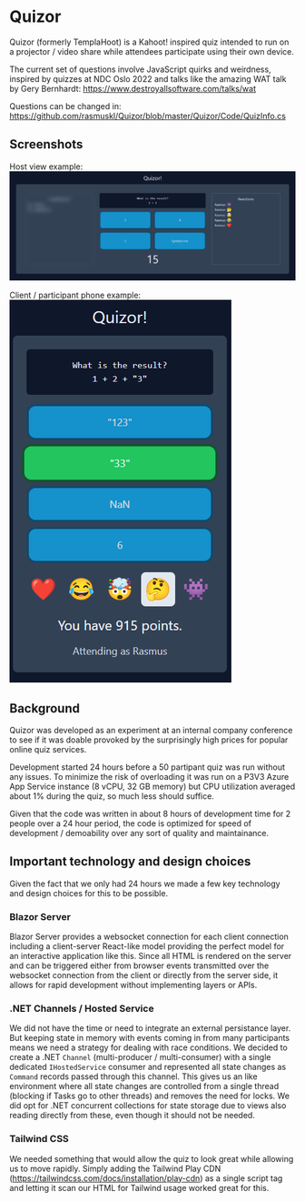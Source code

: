 # Quizor

Quizor (formerly TemplaHoot) is a Kahoot! inspired quiz intended to run on a projector / video share while attendees participate using their own device.

The current set of questions involve JavaScript quirks and weirdness, inspired by quizzes at NDC Oslo 2022 and talks like the amazing WAT talk by Gery Bernhardt: https://www.destroyallsoftware.com/talks/wat

Questions can be changed in: https://github.com/rasmuskl/Quizor/blob/master/Quizor/Code/QuizInfo.cs

## Screenshots

Host view example:
![Host view](images/host-example.png)

Client / participant phone example:
![Client phone view](images/client-phone-example.png)

## Background

Quizor was developed as an experiment at an internal company conference to see if it was doable provoked by the surprisingly high prices for popular online quiz services.

Development started 24 hours before a 50 partipant quiz was run without any issues. To minimize the risk of overloading it was run on a P3V3 Azure App Service instance (8 vCPU, 32 GB memory) but CPU utilization averaged about 1% during the quiz, so much less should suffice.

Given that the code was written in about 8 hours of development time for 2 people over a 24 hour period, the code is optimized for speed of development / demoability over any sort of quality and maintainance.

## Important technology and design choices

Given the fact that we only had 24 hours we made a few key technology and design choices for this to be possible.

### Blazor Server

Blazor Server provides a websocket connection for each client connection including a client-server React-like model providing the perfect model for an interactive application like this. Since all HTML is rendered on the server and can be triggered either from browser events transmitted over the websocket connection from the client or directly from the server side, it allows for rapid development without implementing layers or APIs. 

### .NET Channels / Hosted Service

We did not have the time or need to integrate an external persistance layer. But keeping state in memory with events coming in from many participants means we need a strategy for dealing with race conditions. We decided to create a .NET `Channel` (multi-producer / multi-consumer) with a single dedicated `IHostedService` consumer and represented all state changes as `Command` records passed through this channel. This gives us an like environment where all state changes are controlled from a single thread (blocking if Tasks go to other threads) and removes the need for locks. We did opt for .NET concurrent collections for state storage due to views also reading directly from these, even though it should not be needed.

### Tailwind CSS

We needed something that would allow the quiz to look great while allowing us to move rapidly. Simply adding the Tailwind Play CDN (https://tailwindcss.com/docs/installation/play-cdn) as a single script tag and letting it scan our HTML for Tailwind usage worked great for this.